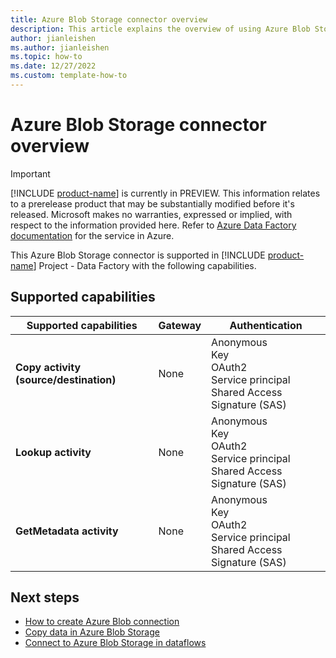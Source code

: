 ```yaml
---
title: Azure Blob Storage connector overview
description: This article explains the overview of using Azure Blob Storage.
author: jianleishen
ms.author: jianleishen
ms.topic: how-to
ms.date: 12/27/2022
ms.custom: template-how-to 
---
```


# Azure Blob Storage connector overview

> [!IMPORTANT]
> [!INCLUDE [product-name](../includes/product-name.md)] is currently in PREVIEW.
> This information relates to a prerelease product that may be substantially modified before it's released. Microsoft makes no warranties, expressed or implied, with respect to the information provided here. Refer to [Azure Data Factory documentation](/azure/data-factory/) for the service in Azure.

This Azure Blob Storage connector is supported in [!INCLUDE [product-name](../includes/product-name.md)] Project - Data Factory with the following capabilities.

## Supported capabilities

| Supported capabilities | Gateway | Authentication |
| --- | --- | ---|
| **Copy activity (source/destination)** | None | Anonymous<br/>Key<br/>OAuth2<br/>Service principal<br/>Shared Access Signature (SAS) |
| **Lookup activity** | None | Anonymous<br/>Key<br/>OAuth2<br/>Service principal<br/>Shared Access Signature (SAS) |
| **GetMetadata activity** | None | Anonymous<br/>Key<br/>OAuth2<br/>Service principal<br/>Shared Access Signature (SAS) |

## Next steps

- [How to create Azure Blob connection](connector-azure-blob-storage.md)
- [Copy data in Azure Blob Storage](connector-azure-blob-storage-copy-activity.md)
- [Connect to Azure Blob Storage in dataflows](connector-azure-blob-storage-dataflows.md)
